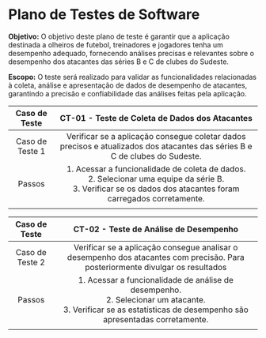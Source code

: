 # Plano de Testes de Software

**Objetivo:**
O objetivo deste plano de teste é garantir que a aplicação destinada a olheiros de futebol, treinadores e jogadores tenha um desempenho adequado, fornecendo análises precisas e relevantes sobre o desempenho dos atacantes das séries B e C de clubes do Sudeste.

**Escopo:**
O teste será realizado para validar as funcionalidades relacionadas à coleta, análise e apresentação de dados de desempenho de atacantes, garantindo a precisão e confiabilidade das análises feitas pela aplicação.

| **Caso de Teste** 	| **CT-01 - Teste de Coleta de Dados dos Atacantes** 	|
|:---:	|:---:	|
|	Caso de Teste 1	| Verificar se a aplicação consegue coletar dados precisos e atualizados dos atacantes das séries B e C de clubes do Sudeste. |
| Passos 	| 1. Acessar a funcionalidade de coleta de dados. <br> 2. Selecionar uma equipe da série B. <br> 3. Verificar se os dados dos atacantes foram carregados corretamente. |
|  	|  	|

| **Caso de Teste** 	| **CT-02 - Teste de Análise de Desempenho** 	|
|:---:	|:---:	|
|	Caso de Teste 2	| Verificar se a aplicação consegue analisar o desempenho dos atacantes com precisão. Para posteriormente divulgar os resultados |
| Passos 	| 1. Acessar a funcionalidade de análise de desempenho. <br> 2. Selecionar um atacante. <br> 3. Verificar se as estatísticas de desempenho são apresentadas corretamente. |
|  	|  	|
